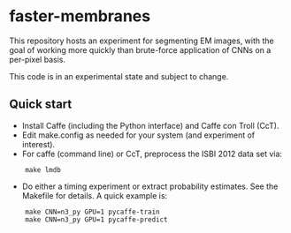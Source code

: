 # faster-membranes
This repository hosts an experiment for segmenting EM images, with the
goal of working more quickly than brute-force application of CNNs on a
per-pixel basis.

This code is in an experimental state and subject to change.


## Quick start

-  Install Caffe (including the Python interface) and Caffe con Troll (CcT).
-  Edit make.config as needed for your system (and experiment of interest).
-  For caffe (command line) or CcT, preprocess the ISBI 2012 data set via:
```
    make lmdb
```
-  Do either a timing experiment or extract probability estimates.  See
   the Makefile for details.  A quick example is:
```
    make CNN=n3_py GPU=1 pycaffe-train
    make CNN=n3_py GPU=1 pycaffe-predict
```
